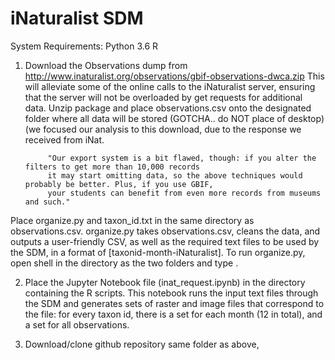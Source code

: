 # iNaturalist SDM 

System Requirements:
    Python 3.6
    R 
    

1. Download the Observations dump from http://www.inaturalist.org/observations/gbif-observations-dwca.zip This will alleviate some of the online calls to the iNaturalist server, ensuring that the server will not be overloaded by get requests for additional data. Unzip package and place observations.csv onto the designated folder where all data will be stored (GOTCHA.. do NOT place of desktop) (we focused our analysis to this download, due to the response we received from iNat. 
            
            "Our export system is a bit flawed, though: if you alter the filters to get more than 10,000 records
            it may start omitting data, so the above techniques would probably be better. Plus, if you use GBIF, 
            your students can benefit from even more records from museums and such."
            
Place organize.py and taxon_id.txt in the same directory as observations.csv. organize.py takes observations.csv, cleans the data, and outputs a user-friendly CSV, as well as the required text files to be used by the SDM, in a format of [taxonid-month-iNaturalist]. To run organize.py, open shell in the directory as the two folders and type <python organize.py>.

2. Place the Jupyter Notebook file (inat_request.ipynb) in the directory containing the R scripts. This notebook runs the input text files through the SDM and generates sets of raster and image files that correspond to the file: for every taxon id, there is a set for each month (12 in total), and a set for all observations.

3. Download/clone github repository same folder as above, 
